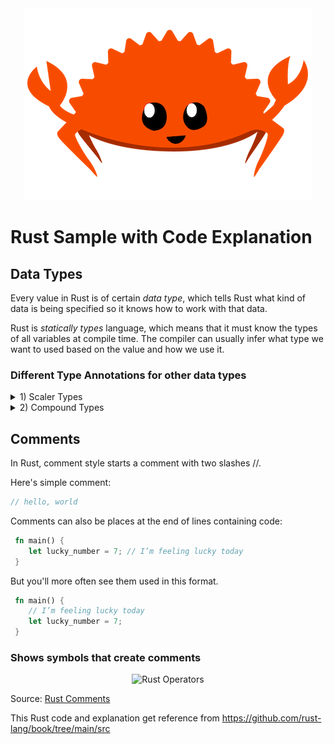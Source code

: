 <div align="center">
  <img src="./img/rustacean-flat-happy.png" alt="Rust Logo" >
</div>

# Rust Sample with Code Explanation
## Data Types
Every value in Rust is of certain *data type*, which tells Rust what kind of data is being specified so it knows how to work with that data.

Rust is *statically types* language, which means that it must know the types of all variables at compile time. The compiler can usually infer what type we want to used based on the value and how we use it.

### Different Type Annotations for other data types
<details>
  <summary>1) Scaler Types </summary>
  
  - **Integer Types**

    An *integer* is a number without a fractional component. 
    
    ![image](https://github.com/user-attachments/assets/7eb12391-3e57-4041-80a0-2ad310acd7e5)
    
    Each variant can be either signed or unsigned and has an explicit size.

    ![image](https://github.com/user-attachments/assets/0588b9e2-2e4e-402e-a940-04a82f1eea5c)

```rust
  fn main() {
       let x = 2.0; // f64
       let y: f32 = 3.0; // f32
  }
  ```
  - **Floating-Point Types**

    Rust's floatin-point type are *f32* and *f64*, which are 32 bits and 64 bits in size, respectively. The default type is *f64* on modern CPUs.
```rust
  fn main() {
 let x = 2.0; // f64
 let y: f32 = 3.0; // f32
 }
 ```
 Floating-point numbers are represented according to the IEEE-754 standard. The f32 type is
 a single-precision float, and f64 has double precision.
  - **Numeric Operations**

     Rust supports the basic mathematical operations you’d expect for all the number types:
 addition, subtraction, multiplication, division, and remainder. Integer division truncates
 toward zero to the nearest integer.
```rust
 fn main() {
 // addition
 let sum = 5 + 10;
 // subtraction
 let difference = 95.5 - 4.3;
 // multiplication
 let product = 4 * 30;
 // division
 let quotient = 56.7 / 32.2;
 let truncated = -5 / 3; // Results in -1
 // remainder
 let remainder = 43 % 5;
 }
```
  - **The Boolean Type**

    As in most other programming languages, a Boolean type in Rust has two possible values: *tru* and *false* With one byte in size.
```rust
fn main() {
 let t = true;
 let f: bool = false; // with explicit type annotation
 }
```
  - **The Character Type**

     Rust's *char* type sis the language's most primitive alphabetic type.
```rust
fn main() {
 let c = 'z';
 let z: char = 'ℤ'; // with explicit type annotation
 let heart_eyed_cat = '�
 ��
 ��
 ��
 �';
 }
```
Rust's *char* type is four bytes in size and represents a Unicode Scalar Value, Which mean it can represent a lot more than just ASCII.
</details>

<details>
  <summary>2) Compound Types </summary>
  
 - **The Tuple Type**

   A *tuple* is a general way of grouping together a number of values. Tuples have a fixed length: they cannot grow or shrink in size. Create a tuple by writing a comma-separated list of values inside parentheses.
```rust
 fn main() {
 let tup: (i32, f64, u8) = (500, 6.4, 1);
 }
```
 The variable tup binds to the entire tuple because a tuple is considered a single compound
 element. To get the individual values out of a tuple, we can use pattern matching to
 destructure a tuple value, like this:
 ```rust
fn main() {
 let tup = (500, 6.4, 1);
 let (x, y, z) = tup;
 println!("The value of y is: {y}");
 }
```
 This program first creates a tuple and binds it to the variable tup . It then uses a pattern
 with let to take tup and turn it into three separate variables, x , y , and z . This is called
 destructuring because it breaks the single tuple into three parts. Finally, the program prints
 the value of y , which is 6.4 .

 We can also access a tuple element directly by using a period ( . ) followed by the index of
 the value we want to access. For example:
 ```rust
fn main() {
 let x: (i32, f64, u8) = (500, 6.4, 1);
 let five_hundred = x.0;
 let six_point_four = x.1;
 let one = x.2;
 }
```
In Rust index in tuple start from 0....n.
 - **The Array Type**

Another way to have a collection of multiple values in with an *array*. Every element of an array must have the same type and have a fixed length.
```rust
fn main() {
 let a = [1, 2, 3, 4, 5];
 }
```
Array are useful when you want data allocated on the stack rather than the heap or when you want to ensure you always have fixed number of elements.

Arrays is good for number will not need to change.  For example, if you were using the names of the month in a program, you would
 probably use an array rather than a vector because you know it will always contain 12
 elements:
 ```rust
let months = ["January", "February", "March", "April", "May", "June", "July",
 "August", "September", "October", "November", "December"];
```
 You write an array’s type using square brackets with the type of each element, a semicolon,
 and then the number of elements in the array, like so:
 ```rust
 let a: [i32; 5] = [1, 2, 3, 4, 5];
```
 Here, i32 is the type of each element. After the semicolon, the number 5 indicates the
 array contains five elements.
 You can also initialize an array to contain the same value for each element by specifying the
 initial value, followed by a semicolon, and then the length of the array in square brackets, as
 shown here:
 ```rust
let a = [3;5];
```
The array named *a* will contain 5 elements that will all be set to the value 3 initially. This is the same as writing **let a = [3, 3, 3, 3, 3];* but in a more concise way.

**Accessing Array Elements**

An array is a single chunk of memory of a known, fixed size can be allocated on the stack. You can access elements of an array using index, like this:
```rust
 fn main() {
 let a = [1, 2, 3, 4, 5];
 let first = a[0];
 let second = a[1];
 }
```
The variable named *first* will get the value *1* because that is the value at index [0] in th array and *second* from index [1] in the array.

**Invalid Array Element Access**

If you try to access an element of an array that is past the end of the array. Run this code:
```rust
 use std::io;
 fn main() {
 let a = [1, 2, 3, 4, 5];
 println!("Please enter an array index.");
 let mut index = String::new();
    io::stdin()
        .read_line(&mut index)
        .expect("Failed to read line");
 let index: usize = index
        .trim()
        .parse()
        .expect("Index entered was not a number");
 let element = a[index];
 println!("The value of the element at index {index} is: {element}");
 }
```
This code compiles successfully. but if you run code *cargo run* and enter a number 10, you'll see output like this:
```rust
 thread 'main' panicked at 'index out of bounds: the len is 5 but the index is 
10', src/main.rs:19:19
 note: run with `RUST_BACKTRACE=1` environment variable to display a backtrace
```
The program resulted in a *runtime* error at the point of using invalid in the indexing operation. The program exited with an error message and didn't execute the final *println!* statement. Rust will check index you've specified is less than array length. If the index is greater than or equal to the length, Rust will panic. This happan at runtime, especially in this case, because the compiler can't possibly know that value a user enter when they run the code later.

This is an example of Rust's memory safety principles in action. In many low-level languages, this kind of check is not done, and when you provide an incorrect index, invalid memory can be accessed. Rust protects you againts this kind of error immediately exiting instead of allowing the memory access and continuing.
</details>

## Comments

In Rust, comment style starts a comment with two slashes //.

Here's simple comment:

```rust
// hello, world
```
Comments can also be places at the end of lines containing code:
```rust
 fn main() {
    let lucky_number = 7; // I’m feeling lucky today
 }
```
But you'll more often see them used in this format.
```rust
 fn main() {
    // I’m feeling lucky today
    let lucky_number = 7;
 }
```
### Shows symbols that create comments
<p align="center">
  <img src="https://github.com/user-attachments/assets/89fbd73c-e352-439b-bf72-b88be69e2214" alt="Rust Operators">
</p>

Source: [Rust Comments](https://doc.rust-lang.org/book/appendix-02-operators.html)



This Rust code and explanation get reference from https://github.com/rust-lang/book/tree/main/src
